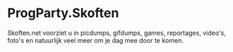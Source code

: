 # ProgParty.Skoften
Skoften.net voorziet u in picdumps, gifdumps, games, reportages, video's, foto's en natuurlijk veel meer om je dag mee door te komen.
